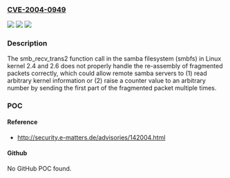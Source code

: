 ### [CVE-2004-0949](https://cve.mitre.org/cgi-bin/cvename.cgi?name=CVE-2004-0949)
![](https://img.shields.io/static/v1?label=Product&message=n%2Fa&color=blue)
![](https://img.shields.io/static/v1?label=Version&message=n%2Fa&color=blue)
![](https://img.shields.io/static/v1?label=Vulnerability&message=n%2Fa&color=brighgreen)

### Description

The smb_recv_trans2 function call in the samba filesystem (smbfs) in Linux kernel 2.4 and 2.6 does not properly handle the re-assembly of fragmented packets correctly, which could allow remote samba servers to (1) read arbitrary kernel information or (2) raise a counter value to an arbitrary number by sending the first part of the fragmented packet multiple times.

### POC

#### Reference
- http://security.e-matters.de/advisories/142004.html

#### Github
No GitHub POC found.


